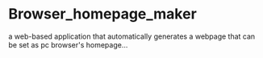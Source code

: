# Browser_homepage_maker
a web-based application that automatically generates a webpage that can be set as pc browser's homepage...
